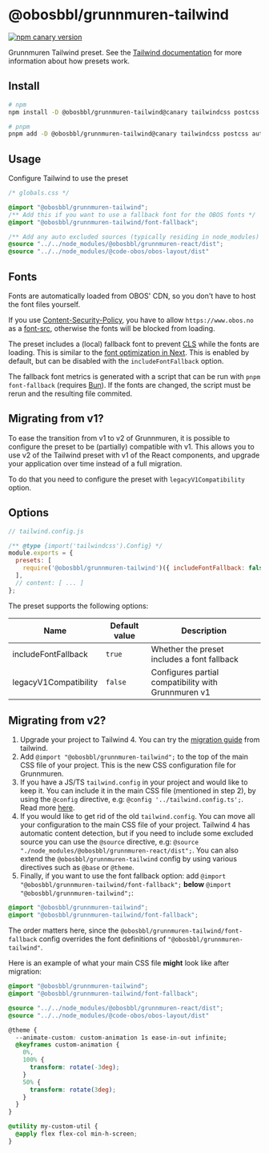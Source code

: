 # @obosbbl/grunnmuren-tailwind

[![npm canary version](https://img.shields.io/npm/v/@obosbbl%2Fgrunnmuren-tailwind/canary.svg)](https://www.npmjs.com/package/@obosbbl/grunnmuren-tailwind)

Grunnmuren Tailwind preset. See the [Tailwind documentation](https://tailwindcss.com/docs/presets) for more information about how presets work.

## Install

```sh
# npm
npm install -D @obosbbl/grunnmuren-tailwind@canary tailwindcss postcss autoprefixer

# pnpm
pnpm add -D @obosbbl/grunnmuren-tailwind@canary tailwindcss postcss autoprefixer
```

## Usage

Configure Tailwind to use the preset

```css
/* globals.css */

@import "@obosbbl/grunnmuren-tailwind";
/** Add this if you want to use a fallback font for the OBOS fonts */
@import "@obosbbl/grunnmuren-tailwind/font-fallback";

/** Add any auto excluded sources (typically residing in node_modules) */
@source "../../node_modules/@obosbbl/grunnmuren-react/dist";
@source "../../node_modules/@code-obos/obos-layout/dist"
```

## Fonts

Fonts are automatically loaded from OBOS' CDN, so you don't have to host the font files yourself.

If you use [Content-Security-Policy](https://developer.mozilla.org/en-US/docs/Web/HTTP/CSP), you have to allow `https://www.obos.no` as a [font-src](https://developer.mozilla.org/en-US/docs/Web/HTTP/Headers/Content-Security-Policy/font-src), otherwise the fonts will be blocked from loading.

The preset includes a (local) fallback font to prevent [CLS](https://web.dev/articles/cls) while the fonts are loading. This is similar to the [font optimization in Next](https://nextjs.org/docs/app/building-your-application/optimizing/fonts). This is enabled by default, but can be disabled with the `includeFontFallback` option.

The fallback font metrics is generated with a script that can be run with `pnpm font-fallback` (requires [Bun](https://bun.sh/)). If the fonts are changed, the script must be rerun and the resulting file commited.

## Migrating from v1?

To ease the transition from v1 to v2 of Grunnmuren, it is possible to configure the preset to be (partially) compatible with v1. This allows you to use v2 of the Tailwind preset with v1 of the React components, and upgrade your application over time instead of a full migration.

To do that you need to configure the preset with `legacyV1Compatibility` option.

## Options

```js
// tailwind.config.js

/** @type {import('tailwindcss').Config} */
module.exports = {
  presets: [
    require('@obosbbl/grunnmuren-tailwind')({ includeFontFallback: false }),
  ],
  // content: [ ... ]
};
```

The preset supports the following options:

| Name                  | Default value | Description                                         |
| --------------------- | ------------- | --------------------------------------------------- |
| includeFontFallback   | `true`        | Whether the preset includes a font fallback         |
| legacyV1Compatibility | `false`       | Configures partial compatibility with Grunnmuren v1 |

## Migrating from v2?
1. Upgrade your project to Tailwind 4. You can try the [migration guide](https://tailwindcss.com/docs/upgrade-guide)
 from tailwind.
2. Add `@import "@obosbbl/grunnmuren-tailwind";` to the top of the main CSS file of your project. This is the new CSS configuration file for Grunnmuren.
3. If you have a JS/TS `tailwind.config` in your project and would like to keep it. You can include it in the main CSS file (mentioned in step 2), by using the `@config` directive, e.g: `@config '../tailwind.config.ts';`. Read more [here](https://tailwindcss.com/docs/functions-and-directives#compatibility).
4. If you would like to get rid of the old `tailwind.config`. You can move all your configuration to the main CSS file of your project. Tailwind 4 has automatic content detection, but if you need to include some excluded source you can use the `@source` directive, e.g: `@source "./node_modules/@obosbbl/grunnmuren-react/dist";`. You can also extend the `@obosbbl/grunnmuren-tailwind` config by using various directives such as `@base` or `@theme`.
5. Finally, if you want to use the font fallback option: add `@import "@obosbbl/grunnmuren-tailwind/font-fallback";` **below** `@import "@obosbbl/grunnmuren-tailwind";`:

``` CSS
@import "@obosbbl/grunnmuren-tailwind";
@import "@obosbbl/grunnmuren-tailwind/font-fallback";
```

The order matters here, since the `@obosbbl/grunnmuren-tailwind/font-fallback` config overrides the font definitions of `"@obosbbl/grunnmuren-tailwind"`.

Here is an example of what your main CSS file __might__ look like after migration:

``` CSS
@import "@obosbbl/grunnmuren-tailwind";
@import "@obosbbl/grunnmuren-tailwind/font-fallback";

@source "../../node_modules/@obosbbl/grunnmuren-react/dist";
@source "../../node_modules/@code-obos/obos-layout/dist"

@theme {
  --animate-custom: custom-animation 1s ease-in-out infinite;
  @keyframes custom-animation {
    0%,
    100% {
      transform: rotate(-3deg);
    }
    50% {
      transform: rotate(3deg);
    }
  }
}

@utility my-custom-util {
  @apply flex flex-col min-h-screen;
}
```
